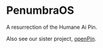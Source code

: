 # PenumbraOS

A resurrection of the Humane Ai Pin.

Also see our sister project, [openPin](https://github.com/openaipin/).
